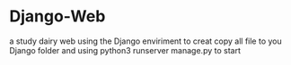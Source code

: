 # Django-Web
a study dairy web
using the Django enviriment to creat
copy all file to you Django folder
and using python3 runserver manage.py to start
